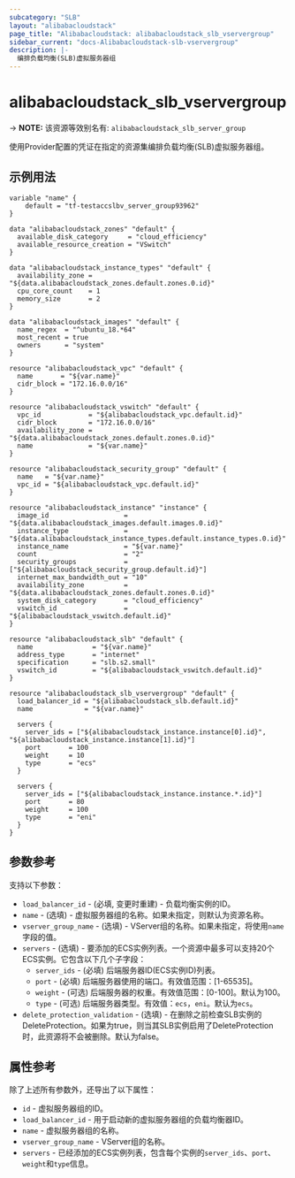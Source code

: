 ```yaml
---
subcategory: "SLB"
layout: "alibabacloudstack"
page_title: "Alibabacloudstack: alibabacloudstack_slb_vservergroup"
sidebar_current: "docs-Alibabacloudstack-slb-vservergroup"
description: |- 
  编排负载均衡(SLB)虚拟服务器组
---
```


# alibabacloudstack_slb_vservergroup
-> **NOTE:** 该资源等效别名有: `alibabacloudstack_slb_server_group`

使用Provider配置的凭证在指定的资源集编排负载均衡(SLB)虚拟服务器组。

## 示例用法

```hcl
variable "name" {
    default = "tf-testaccslbv_server_group93962"
}

data "alibabacloudstack_zones" "default" {
  available_disk_category     = "cloud_efficiency"
  available_resource_creation = "VSwitch"
}

data "alibabacloudstack_instance_types" "default" {
  availability_zone = "${data.alibabacloudstack_zones.default.zones.0.id}"
  cpu_core_count    = 1
  memory_size       = 2
}

data "alibabacloudstack_images" "default" {
  name_regex  = "^ubuntu_18.*64"
  most_recent = true
  owners      = "system"
}

resource "alibabacloudstack_vpc" "default" {
  name       = "${var.name}"
  cidr_block = "172.16.0.0/16"
}

resource "alibabacloudstack_vswitch" "default" {
  vpc_id            = "${alibabacloudstack_vpc.default.id}"
  cidr_block        = "172.16.0.0/16"
  availability_zone = "${data.alibabacloudstack_zones.default.zones.0.id}"
  name              = "${var.name}"
}

resource "alibabacloudstack_security_group" "default" {
  name   = "${var.name}"
  vpc_id = "${alibabacloudstack_vpc.default.id}"
}

resource "alibabacloudstack_instance" "instance" {
  image_id                   = "${data.alibabacloudstack_images.default.images.0.id}"
  instance_type              = "${data.alibabacloudstack_instance_types.default.instance_types.0.id}"
  instance_name              = "${var.name}"
  count                      = "2"
  security_groups            = ["${alibabacloudstack_security_group.default.id}"]
  internet_max_bandwidth_out = "10"
  availability_zone          = "${data.alibabacloudstack_zones.default.zones.0.id}"
  system_disk_category       = "cloud_efficiency"
  vswitch_id                 = "${alibabacloudstack_vswitch.default.id}"
}

resource "alibabacloudstack_slb" "default" {
  name               = "${var.name}"
  address_type       = "internet"
  specification      = "slb.s2.small"
  vswitch_id         = "${alibabacloudstack_vswitch.default.id}"
}

resource "alibabacloudstack_slb_vservergroup" "default" {
  load_balancer_id = "${alibabacloudstack_slb.default.id}"
  name             = "${var.name}"

  servers {
    server_ids = ["${alibabacloudstack_instance.instance[0].id}", "${alibabacloudstack_instance.instance[1].id}"]
    port       = 100
    weight     = 10
    type       = "ecs"
  }

  servers {
    server_ids = ["${alibabacloudstack_instance.instance.*.id}"]
    port       = 80
    weight     = 100
    type       = "eni"
  }
}
```

## 参数参考

支持以下参数：

* `load_balancer_id` - (必填, 变更时重建) - 负载均衡实例的ID。
* `name` - (选填) - 虚拟服务器组的名称。如果未指定，则默认为资源名称。
* `vserver_group_name` - (选填) - VServer组的名称。如果未指定，将使用`name`字段的值。
* `servers` - (选填) - 要添加的ECS实例列表。一个资源中最多可以支持20个ECS实例。它包含以下几个子字段：
  * `server_ids` - (必填) 后端服务器ID(ECS实例ID)列表。
  * `port` - (必填) 后端服务器使用的端口。有效值范围：[1-65535]。
  * `weight` - (可选) 后端服务器的权重。有效值范围：[0-100]。默认为100。
  * `type` - (可选) 后端服务器类型。有效值：`ecs`，`eni`。默认为`ecs`。
* `delete_protection_validation` - (选填) - 在删除之前检查SLB实例的DeleteProtection。如果为true，则当其SLB实例启用了DeleteProtection时，此资源将不会被删除。默认为false。

## 属性参考

除了上述所有参数外，还导出了以下属性：

* `id` - 虚拟服务器组的ID。
* `load_balancer_id` - 用于启动新的虚拟服务器组的负载均衡器ID。
* `name` - 虚拟服务器组的名称。
* `vserver_group_name` - VServer组的名称。
* `servers` - 已经添加的ECS实例列表，包含每个实例的`server_ids`、`port`、`weight`和`type`信息。